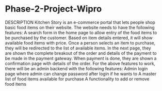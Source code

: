 # Phase-2-Project-Wipro
DESCRIPTION  Kitchen Story is an e-commerce portal that lets people shop basic food items on their website. The website needs to have the following features:  A search form in the home page to allow entry of the food items to be purchased by the customer.  Based on item details entered, it will show available food items with price.  Once a person selects an item to purchase, they will be redirected to the list of available items. In the next page, they are shown the complete breakout of the order and details of the payment to be made in the payment gateway. When payment is done, they are shown a confirmation page with details of the order.  For the above features to work, there will be an admin backend with the following features:  Admin login page where admin can change password after login if he wants to  A master list of food items available for purchase  A functionality to add or remove food items

